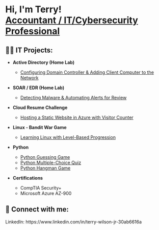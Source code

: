 <h1>Hi, I'm Terry! <br/><a href="https://github.com/TWIL-bit">Accountant / IT/Cybersecurity Professional</a>

<h2>👨‍💻 IT Projects:</h2>

- <b>Active Directory (Home Lab)</b>
  - [Configuring Domain Controller & Adding Client Computer to the Network](https://github.com/TWIL-bit/Active-Directory-Project)
- <b>SOAR / EDR (Home Lab)</b>
  - [Detecting Malware & Automating Alerts for Review](https://github.com/TWIL-bit/SOAR-EDR-Project)
- <b>Cloud Resume Challenge</b>
  - [Hosting a Static Website in Azure with Visitor Counter](https://github.com/TWIL-bit/Cloud-Resume-Challenge-Static-Site-Development)
- <b>Linux - Bandit War Game</b>
  - [Learning Linux with Level-Based Progression](https://github.com/TWIL-bit/Learning-Linux-with-The-Bandit-War-Game)
- <b>Python</b>
  - [Python Guessing Game](https://github.com/TWIL-bit/Python---Guessing-Game)
  - [Python Multiple-Choice Quiz](https://github.com/TWIL-bit/Python---Multiple-Choice-Quiz)
  - [Python Hangman Game](https://github.com/TWIL-bit/Python---Hangman-Game)
 
- <b>Certifications</b>
  - CompTIA Security+
  - Microsoft Azure AZ-900





<h2> 🤳 Connect with me:</h2>
LinkedIn: https://www.linkedin.com/in/terry-wilson-jr-30ab6616a



